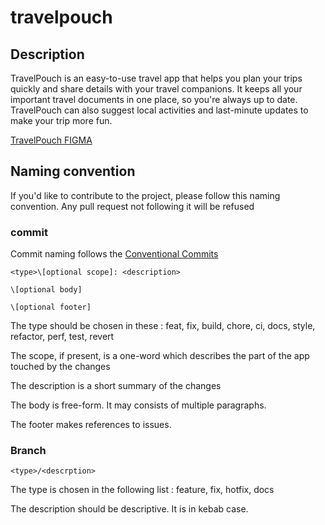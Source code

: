 # travelpouch

## Description
TravelPouch is an easy-to-use travel app that helps you plan your trips quickly and share details with your travel companions.
It keeps all your important travel documents in one place, so you're always up to date.
TravelPouch can also suggest local activities and last-minute updates to make your trip more fun.

[TravelPouch FIGMA](https://www.figma.com/design/YuiGYMdNgmQvGQmh4OyMwo/TravelPouch-Figma?m=auto&t=XygWrf8FeTKnrVCj-6)

## Naming convention
If you'd like to contribute to the project, please follow this naming convention. Any pull request not following it will be refused

### commit
Commit naming follows the [Conventional Commits](https://www.conventionalcommits.org/en/v1.0.0/)

```
<type>\[optional scope]: <description>

\[optional body]

\[optional footer]
```

The type should be chosen in these : feat, fix, build, chore, ci, docs, style, refactor, perf, test, revert

The scope, if present, is a one-word which describes the part of the app touched by the changes

The description is a short summary of the changes

The body is free-form. It may consists of multiple paragraphs.

The footer makes references to issues.

### Branch
```
<type>/<descrption>
```

The type is chosen in the following list : feature, fix, hotfix, docs

The description should be descriptive. It is in kebab case.
